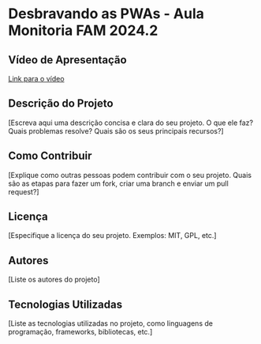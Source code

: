 # Desbravando as PWAs - Aula Monitoria FAM 2024.2

## Vídeo de Apresentação
[Link para o vídeo](https://www.youtube.com/watch?v=6TaPIZ95jeU)

## Descrição do Projeto

[Escreva aqui uma descrição concisa e clara do seu projeto. O que ele faz? Quais problemas resolve? Quais são os seus principais recursos?]

## Como Contribuir

[Explique como outras pessoas podem contribuir com o seu projeto. Quais são as etapas para fazer um fork, criar uma branch e enviar um pull request?]

## Licença

[Especifique a licença do seu projeto. Exemplos: MIT, GPL, etc.]

## Autores

[Liste os autores do projeto]

## Tecnologias Utilizadas

[Liste as tecnologias utilizadas no projeto, como linguagens de programação, frameworks, bibliotecas, etc.]


